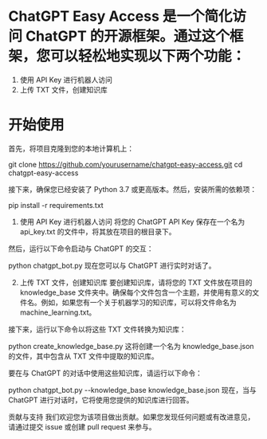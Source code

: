# ChatGPT Easy Access 是一个简化访问 ChatGPT 的开源框架。通过这个框架，您可以轻松地实现以下两个功能：

1. 使用 API Key 进行机器人访问
2. 上传 TXT 文件，创建知识库
# 开始使用

首先，将项目克隆到您的本地计算机上：

git clone https://github.com/yourusername/chatgpt-easy-access.git
cd chatgpt-easy-access

接下来，确保您已经安装了 Python 3.7 或更高版本。然后，安装所需的依赖项：

pip install -r requirements.txt

1. 使用 API Key 进行机器人访问
将您的 ChatGPT API Key 保存在一个名为 api_key.txt 的文件中，将其放在项目的根目录下。

然后，运行以下命令启动与 ChatGPT 的交互：

python chatgpt_bot.py
现在您可以与 ChatGPT 进行实时对话了。

2. 上传 TXT 文件，创建知识库
要创建知识库，请将您的 TXT 文件放在项目的 knowledge_base 文件夹中。确保每个文件包含一个主题，并使用有意义的文件名。例如，如果您有一个关于机器学习的知识库，可以将文件命名为 machine_learning.txt。

接下来，运行以下命令以将这些 TXT 文件转换为知识库：

python create_knowledge_base.py
这将创建一个名为 knowledge_base.json 的文件，其中包含从 TXT 文件中提取的知识库。

要在与 ChatGPT 的对话中使用这些知识库，请运行以下命令：

python chatgpt_bot.py --knowledge_base knowledge_base.json
现在，当与 ChatGPT 进行对话时，它将使用您提供的知识库进行回答。

贡献与支持
我们欢迎您为该项目做出贡献。如果您发现任何问题或有改进意见，请通过提交 issue 或创建 pull request 来参与。

